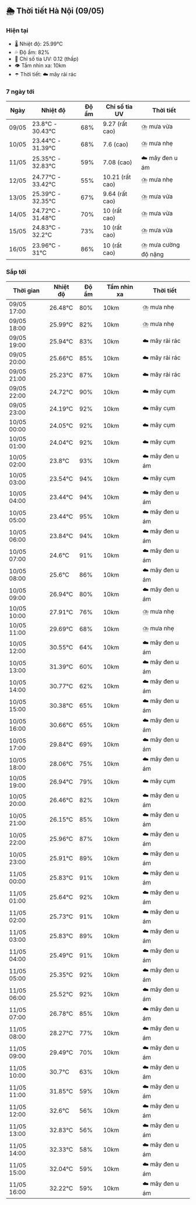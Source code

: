 ## 🌦️ Thời tiết Hà Nội (09/05)

### Hiện tại

- 🌡️ Nhiệt độ: 25.99℃
- 💦 Độ ẩm: 82%
- 🌟 Chỉ số tia UV: 0.12 (thấp)
- 👁️ Tầm nhìn xa: 10km
- ☂️ Thời tiết: ☁️ mây rải rác

### 7 ngày tới

| Ngày | Nhiệt độ | Độ ẩm | Chỉ số tia UV | Thời tiết |
| --- | --- | --- | --- | --- |
| 09/05 | 23.8℃ - 30.43℃ | 68% | 9.27 (rất cao) | ⛈️ mưa vừa |
| 10/05 | 23.44℃ - 31.39℃ | 68% | 7.6 (cao) | ⛈️ mưa nhẹ |
| 11/05 | 25.35℃ - 32.83℃ | 59% | 7.08 (cao) | ☁️ mây đen u ám |
| 12/05 | 24.77℃ - 33.42℃ | 55% | 10.21 (rất cao) | ⛈️ mưa nhẹ |
| 13/05 | 25.39℃ - 32.35℃ | 67% | 9.64 (rất cao) | ⛈️ mưa vừa |
| 14/05 | 24.72℃ - 31.48℃ | 70% | 10 (rất cao) | ⛈️ mưa vừa |
| 15/05 | 24.83℃ - 32.2℃ | 73% | 10 (rất cao) | ⛈️ mưa vừa |
| 16/05 | 23.96℃ - 31℃ | 86% | 10 (rất cao) | ⛈️ mưa cường độ nặng |

### Sắp tới

| Thời gian | Nhiệt độ | Độ ẩm | Tầm nhìn xa | Thời tiết |
| --- | --- | --- | --- | --- |
| 09/05 17:00 | 26.48℃ | 80% | 10km | ⛈️ mưa nhẹ |
| 09/05 18:00 | 25.99℃ | 82% | 10km | ⛈️ mưa nhẹ |
| 09/05 19:00 | 25.94℃ | 83% | 10km | ☁️ mây rải rác |
| 09/05 20:00 | 25.66℃ | 85% | 10km | ☁️ mây rải rác |
| 09/05 21:00 | 25.23℃ | 87% | 10km | ☁️ mây rải rác |
| 09/05 22:00 | 24.72℃ | 90% | 10km | ☁️ mây cụm |
| 09/05 23:00 | 24.19℃ | 92% | 10km | ☁️ mây cụm |
| 10/05 00:00 | 24.05℃ | 92% | 10km | ☁️ mây cụm |
| 10/05 01:00 | 24.04℃ | 92% | 10km | ☁️ mây cụm |
| 10/05 02:00 | 23.8℃ | 93% | 10km | ☁️ mây đen u ám |
| 10/05 03:00 | 23.54℃ | 94% | 10km | ☁️ mây cụm |
| 10/05 04:00 | 23.44℃ | 94% | 10km | ☁️ mây đen u ám |
| 10/05 05:00 | 23.44℃ | 95% | 10km | ☁️ mây đen u ám |
| 10/05 06:00 | 23.84℃ | 94% | 10km | ☁️ mây đen u ám |
| 10/05 07:00 | 24.6℃ | 91% | 10km | ☁️ mây đen u ám |
| 10/05 08:00 | 25.6℃ | 86% | 10km | ☁️ mây đen u ám |
| 10/05 09:00 | 26.94℃ | 80% | 10km | ☁️ mây đen u ám |
| 10/05 10:00 | 27.91℃ | 76% | 10km | ⛈️ mưa nhẹ |
| 10/05 11:00 | 29.69℃ | 68% | 10km | ⛈️ mưa nhẹ |
| 10/05 12:00 | 30.55℃ | 64% | 10km | ☁️ mây đen u ám |
| 10/05 13:00 | 31.39℃ | 60% | 10km | ☁️ mây đen u ám |
| 10/05 14:00 | 30.77℃ | 62% | 10km | ☁️ mây đen u ám |
| 10/05 15:00 | 30.38℃ | 65% | 10km | ☁️ mây đen u ám |
| 10/05 16:00 | 30.66℃ | 65% | 10km | ☁️ mây đen u ám |
| 10/05 17:00 | 29.84℃ | 69% | 10km | ☁️ mây đen u ám |
| 10/05 18:00 | 28.06℃ | 75% | 10km | ☁️ mây đen u ám |
| 10/05 19:00 | 26.94℃ | 79% | 10km | ☁️ mây cụm |
| 10/05 20:00 | 26.46℃ | 82% | 10km | ☁️ mây đen u ám |
| 10/05 21:00 | 26.15℃ | 85% | 10km | ☁️ mây đen u ám |
| 10/05 22:00 | 25.96℃ | 87% | 10km | ☁️ mây đen u ám |
| 10/05 23:00 | 25.91℃ | 89% | 10km | ☁️ mây đen u ám |
| 11/05 00:00 | 25.83℃ | 91% | 10km | ☁️ mây đen u ám |
| 11/05 01:00 | 25.64℃ | 92% | 10km | ☁️ mây đen u ám |
| 11/05 02:00 | 25.73℃ | 91% | 10km | ☁️ mây đen u ám |
| 11/05 03:00 | 25.83℃ | 89% | 10km | ☁️ mây đen u ám |
| 11/05 04:00 | 25.49℃ | 91% | 10km | ☁️ mây đen u ám |
| 11/05 05:00 | 25.35℃ | 92% | 10km | ☁️ mây đen u ám |
| 11/05 06:00 | 25.52℃ | 92% | 10km | ☁️ mây đen u ám |
| 11/05 07:00 | 26.78℃ | 85% | 10km | ☁️ mây đen u ám |
| 11/05 08:00 | 28.27℃ | 77% | 10km | ☁️ mây đen u ám |
| 11/05 09:00 | 29.49℃ | 70% | 10km | ☁️ mây đen u ám |
| 11/05 10:00 | 30.7℃ | 63% | 10km | ☁️ mây đen u ám |
| 11/05 11:00 | 31.85℃ | 59% | 10km | ☁️ mây đen u ám |
| 11/05 12:00 | 32.6℃ | 56% | 10km | ☁️ mây đen u ám |
| 11/05 13:00 | 32.83℃ | 56% | 10km | ☁️ mây đen u ám |
| 11/05 14:00 | 32.33℃ | 58% | 10km | ☁️ mây đen u ám |
| 11/05 15:00 | 32.04℃ | 59% | 10km | ☁️ mây đen u ám |
| 11/05 16:00 | 32.22℃ | 59% | 10km | ☁️ mây đen u ám |
